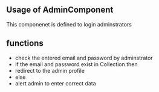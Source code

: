 ## Usage of AdminComponent
This componenet is defined to login adminstrators

## functions
- check the entered email and password by adminstrator
- if the email and password exist in Collection then
-   redirect to the admin profile
- else
-   alert admin to enter correct data
